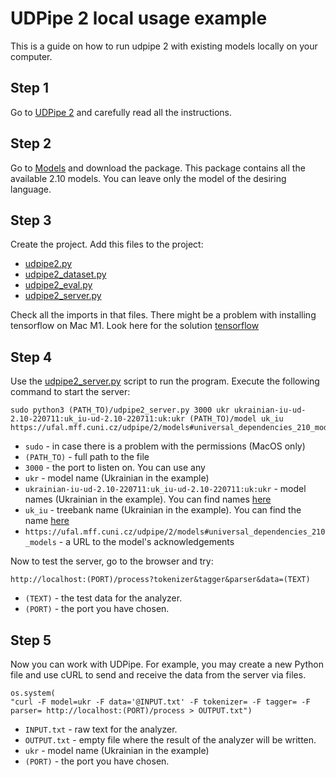 # UDPipe 2 local usage example
This is a guide on how to run udpipe 2 with existing models locally on your computer.

## Step 1
Go to [UDPipe 2](https://github.com/ufal/udpipe/tree/udpipe-2#running-inference-with-existing-models) and carefully read all the instructions.

## Step 2
Go to [Models](http://hdl.handle.net/11234/1-4804) and download the package. This package contains all the available 2.10 models. You can leave only the model of the desiring language.

## Step 3
Create the project. Add this files to the project:
* [udpipe2.py](https://github.com/ufal/udpipe/blob/e7e95586c92a6e07fbe71418611f83132ee342ca/udpipe2.py)
* [udpipe2_dataset.py](https://github.com/ufal/udpipe/blob/e7e95586c92a6e07fbe71418611f83132ee342ca/udpipe2_dataset.py)
* [udpipe2_eval.py](https://github.com/ufal/udpipe/blob/e7e95586c92a6e07fbe71418611f83132ee342ca/udpipe2_eval.py)
* [udpipe2_server.py](https://github.com/ufal/udpipe/blob/e7e95586c92a6e07fbe71418611f83132ee342ca/udpipe2_server.py)

Check all the imports in that files.
There might be a problem with installing tensorflow on Mac M1. Look here for the solution [tensorflow](https://developer.apple.com/metal/tensorflow-plugin/)

## Step 4
Use the [udpipe2_server.py](https://github.com/ufal/udpipe/blob/e7e95586c92a6e07fbe71418611f83132ee342ca/udpipe2_server.py) script to run the program.
Execute the following command to start the server:

    sudo python3 (PATH_TO)/udpipe2_server.py 3000 ukr ukrainian-iu-ud-2.10-220711:uk_iu-ud-2.10-220711:uk:ukr (PATH_TO)/model uk_iu https://ufal.mff.cuni.cz/udpipe/2/models#universal_dependencies_210_models

* `sudo` - in case there is a problem with the permissions (MacOS only)
* `(PATH_TO)` - full path to the file
* `3000` - the port to listen on. You can use any
* `ukr` - model name (Ukrainian in the example)
* `ukrainian-iu-ud-2.10-220711:uk_iu-ud-2.10-220711:uk:ukr` - model names (Ukrainian in the example). You can find names [here](https://github.com/ufal/udpipe/blob/udpipe-2/models-2.10/models_list.sh)
* `uk_iu` - treebank name (Ukrainian in the example). You can find the name [here](https://github.com/ufal/udpipe/blob/udpipe-2/models-2.10/models_list.sh)
* `https://ufal.mff.cuni.cz/udpipe/2/models#universal_dependencies_210_models` - a URL to the model's acknowledgements

Now to test the server, go to the browser and try:

    http://localhost:(PORT)/process?tokenizer&tagger&parser&data=(TEXT)

* `(TEXT)` - the test data for the analyzer.   
* `(PORT)` - the port you have chosen.    

## Step 5
Now you can work with UDPipe.
For example, you may create a new Python file and use cURL to send and receive the data from the server via files.

    os.system(
    "curl -F model=ukr -F data='@INPUT.txt' -F tokenizer= -F tagger= -F parser= http://localhost:(PORT)/process > OUTPUT.txt")

* `INPUT.txt` - raw text for the analyzer.   
* `OUTPUT.txt` - empty file where the result of the analyzer will be written.   
* `ukr` - model name (Ukrainian in the example)
* `(PORT)` - the port you have chosen.    



